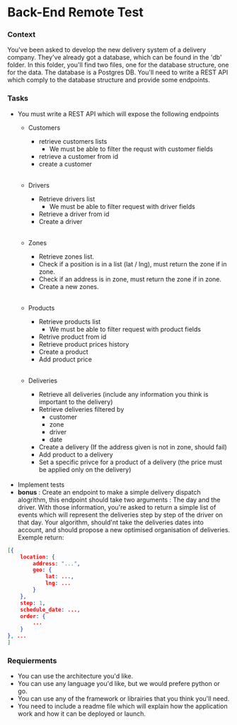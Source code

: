 # Back-End Remote Test

### Context

You've been asked to develop the new delivery system of a delivery company. 
They've already got a database, which can be found in the 'db' folder. 
In this folder, you'll find two files, one for the database structure, one for the data. 
The database is a Postgres DB. 
You'll need to write a REST API which comply to the database structure and provide some endpoints.

### Tasks

- You must write a REST API which will expose the following endpoints 
        <br />
    * Customers 
        * retrieve customers lists 
            * We must be able to filter the requst with customer fields
        * retrieve a customer from id
        * create a customer
        <br />
    * Drivers
        * Retrieve drivers list 
            * We must be able to filter request with driver fields
        * Retrieve a driver from id
        * Create a driver
    
        <br />
    * Zones 
        * Retrieve zones list.
        * Check if a position is in a list (lat / lng), must return the zone if in zone.
        * Check if an address is in zone, must return the zone if in zone. 
        * Create a new zones.
        
        <br />
    * Products
        * Retrieve products list 
            * We must be able to filter request with product fields
        * Retrive product from id 
        * Retrieve product prices history
        * Create a product
        * Add product price
        
        <br />
    * Deliveries 
        * Retrieve all deliveries (include any information you think is important to the delivery)
        * Retrieve deliveries filtered by
            * customer
            * zone
            * driver
            * date
        * Create a delivery (If the address given is not in zone, should fail)
        * Add product to a delivery
        * Set a specific privce for a product of a delivery (the price must be applied only on the delivery)
    
        <br />
- Implement tests
- **bonus** : Create an endpoint to make a simple delivery dispatch alogrithm, this endpoint should take two arguments : The day and the driver. 
With those information, you're asked to return a simple list of events which will represent the deliveries step by step of the driver on that day.
Your algorithm, should'nt take the deliveries dates into account, and should propose a new optimised organisation of deliveries.
<br />Exemple return:

```json
[{
    location: {
        address: "...",
        geo: {
            lat: ...,
            lng: ...
        }
    },
    step: 1,
    schedule_date: ...,
    order: {
        ...
    }
}, ...
]
```

### Requierments

- You can use the architecture you'd like. 
- You can use any language you'd like, but we would prefere python or go.
- You can use any of the framework or librairies that you think you'll need.
- You need to include a readme file which will explain how the application work and how it can be deployed or launch.